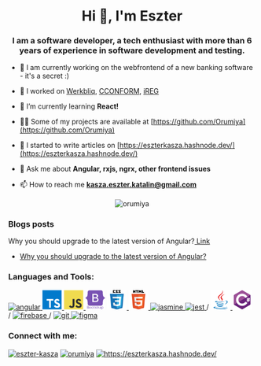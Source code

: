 <h1 align="center">Hi 👋, I'm Eszter</h1>
<h3 align="center">I am a software developer, a tech enthusiast with more than 6 years of experience in software development and testing.</h3>

- 🚀 I am currently working on the webfrontend of a new banking software - it's a secret :)

- 🔭 I worked on [Werkbliq](https://www.werkbliq.de/), [CCONFORM](https://www.sds.at/products/sds-geos/sds-cconform/), [iREG](https://www.sds.at/products/sds-ireg/)

- 🌱 I’m currently learning **React!**

- 👨‍💻 Some of my projects are available at [https://github.com/Orumiya](https://github.com/Orumiya)

- 📝 I started to write articles on [https://eszterkasza.hashnode.dev/](https://eszterkasza.hashnode.dev/)

- 💬 Ask me about **Angular, rxjs, ngrx, other frontend issues**

- 📫 How to reach me **kasza.eszter.katalin@gmail.com**

<p align="center"><img align="center" src="https://github-readme-stats.vercel.app/api/top-langs?username=orumiya&show_icons=true&locale=en&layout=compact" alt="orumiya" /></p>

### Blogs posts
<span>Why you should upgrade to the latest version of Angular?<a href="https://eszterkasza.hashnode.dev/why-you-should-upgrade-to-the-latest-version-of-angular"> Link</a></span>
<!-- BLOG-POST-LIST:START -->
- [Why you should upgrade to the latest version of Angular?](https://eszterkasza.hashnode.dev/why-you-should-upgrade-to-the-latest-version-of-angular)
<!-- BLOG-POST-LIST:END -->


<h3 align="left">Languages and Tools:</h3>
<p align="left"> <a href="https://angular.io" target="_blank" rel="noreferrer"> <img src="https://angular.io/assets/images/logos/angular/angular.svg" alt="angular" width="40" height="40"/> </a> <a href="https://getbootstrap.com" target="_blank" rel="noreferrer"> <a href="https://www.typescriptlang.org/" target="_blank" rel="noreferrer"> <img src="https://raw.githubusercontent.com/devicons/devicon/master/icons/typescript/typescript-original.svg" alt="typescript" width="40" height="40"/> </a> <a href="https://developer.mozilla.org/en-US/docs/Web/JavaScript" target="_blank" rel="noreferrer"> <img src="https://raw.githubusercontent.com/devicons/devicon/master/icons/javascript/javascript-original.svg" alt="javascript" width="40" height="40"/> </a> <img src="https://raw.githubusercontent.com/devicons/devicon/master/icons/bootstrap/bootstrap-plain-wordmark.svg" alt="bootstrap" width="40" height="40"/> </a> <a href="https://www.w3schools.com/css/" target="_blank" rel="noreferrer"> <img src="https://raw.githubusercontent.com/devicons/devicon/master/icons/css3/css3-original-wordmark.svg" alt="css3" width="40" height="40"/> </a> <a href="https://www.w3.org/html/" target="_blank" rel="noreferrer"> <img src="https://raw.githubusercontent.com/devicons/devicon/master/icons/html5/html5-original-wordmark.svg" alt="html5" width="40" height="40"/> </a> <a href="https://jasmine.github.io/" target="_blank" rel="noreferrer"> <img src="https://www.vectorlogo.zone/logos/jasmine/jasmine-icon.svg" alt="jasmine" width="40" height="40"/> </a> <a href="https://jestjs.io" target="_blank" rel="noreferrer"> <img src="https://www.vectorlogo.zone/logos/jestjsio/jestjsio-icon.svg" alt="jest" width="40" height="40"/> </a> / <a href="https://www.java.com" target="_blank" rel="noreferrer"> <img src="https://raw.githubusercontent.com/devicons/devicon/master/icons/java/java-original.svg" alt="java" width="40" height="40"/> </a>  <a href="https://www.w3schools.com/cs/" target="_blank" rel="noreferrer"> <img src="https://raw.githubusercontent.com/devicons/devicon/master/icons/csharp/csharp-original.svg" alt="csharp" width="40" height="40"/> </a> / <a href="https://firebase.google.com/" target="_blank" rel="noreferrer"> <img src="https://www.vectorlogo.zone/logos/firebase/firebase-icon.svg" alt="firebase" width="40" height="40"/> </a> / <a href="https://git-scm.com/" target="_blank" rel="noreferrer"> <img src="https://www.vectorlogo.zone/logos/git-scm/git-scm-icon.svg" alt="git" width="40" height="40"/> </a> <a href="https://www.figma.com/" target="_blank" rel="noreferrer"> <img src="https://www.vectorlogo.zone/logos/figma/figma-icon.svg" alt="figma" width="40" height="40"/> </a> </p>


<h3 align="left">Connect with me:</h3>
<p align="left">
<a href="https://linkedin.com/in/eszter-kasza" target="blank"><img align="center" src="https://raw.githubusercontent.com/rahuldkjain/github-profile-readme-generator/master/src/images/icons/Social/linked-in-alt.svg" alt="eszter-kasza" height="30" width="40" /></a>
<a href="https://hashnode.com/orumiya" target="blank"><img align="center" src="https://raw.githubusercontent.com/rahuldkjain/github-profile-readme-generator/master/src/images/icons/Social/hashnode.svg" alt="orumiya" height="30" width="40" /></a>
<a href="/https://eszterkasza.hashnode.dev/" target="blank"><img align="center" src="https://raw.githubusercontent.com/rahuldkjain/github-profile-readme-generator/master/src/images/icons/Social/rss.svg" alt="https://eszterkasza.hashnode.dev/" height="30" width="40" /></a>
</p>


